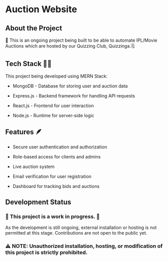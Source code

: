 # Auction Website
## About the Project
🚨 This is an ongoing project being built to be able to automate IPL/Movie Auctions which are hosted by our Quizzing Club, Quizzinga.🗒️

## Tech Stack 👨‍💻
This project being developed using MERN Stack:
- MongoDB - Database for storing user and auction data

- Express.js - Backend framework for handling API requests

- React.js - Frontend for user interaction

- Node.js - Runtime for server-side logic

## Features 🪶

- Secure user authentication and authorization

- Role-based access for clients and admins

- Live auction system

- Email verification for user registration

- Dashboard for tracking bids and auctions

## Development Status

### 🚧 This project is a work in progress. 🚧

As the development is still ongoing, external installation or hosting is not permitted at this stage. Contributions are not open to the public yet.

### ⚠️ NOTE: Unauthorized installation, hosting, or modification of this project is strictly prohibited.
